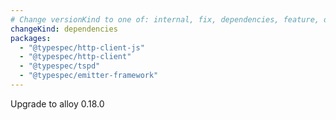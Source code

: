 ```yaml
---
# Change versionKind to one of: internal, fix, dependencies, feature, deprecation, breaking
changeKind: dependencies
packages:
  - "@typespec/http-client-js"
  - "@typespec/http-client"
  - "@typespec/tspd"
  - "@typespec/emitter-framework"
---
```


Upgrade to alloy 0.18.0
